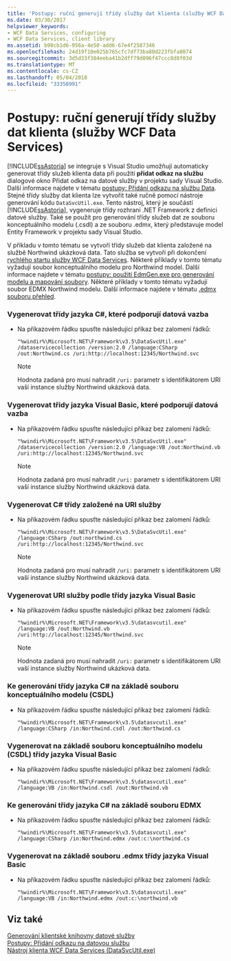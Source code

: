 ```yaml
---
title: 'Postupy: ruční generují třídy služby dat klienta (služby WCF Data Services)'
ms.date: 03/30/2017
helpviewer_keywords:
- WCF Data Services, configuring
- WCF Data Services, client library
ms.assetid: b98cb1d6-956a-4e50-add6-67e4f2587346
ms.openlocfilehash: 24d19f10e025b765cfc7df73ba80d223fbfa8074
ms.sourcegitcommit: 3d5d33f384eeba41b2dff79d096f47ccc8d8f03d
ms.translationtype: MT
ms.contentlocale: cs-CZ
ms.lasthandoff: 05/04/2018
ms.locfileid: "33358991"
---
```

# <a name="how-to-manually-generate-client-data-service-classes-wcf-data-services"></a>Postupy: ruční generují třídy služby dat klienta (služby WCF Data Services)
[!INCLUDE[ssAstoria](../../../../includes/ssastoria-md.md)] se integruje s Visual Studio umožňují automaticky generovat třídy služeb klienta data při použití **přidat odkaz na službu** dialogové okno Přidat odkaz na datové služby v projektu sady Visual Studio. Další informace najdete v tématu [postupy: Přidání odkazu na službu Data](../../../../docs/framework/data/wcf/how-to-add-a-data-service-reference-wcf-data-services.md). Stejné třídy služby dat klienta lze vytvořit také ručně pomocí nástroje generování kódu `DataSvcUtil.exe`. Tento nástroj, který je součástí [!INCLUDE[ssAstoria](../../../../includes/ssastoria-md.md)], vygeneruje třídy rozhraní .NET Framework z definici datové služby. Také se použít pro generování třídy služeb dat ze souboru konceptuálního modelu (.csdl) a ze souboru .edmx, který představuje model Entity Framework v projektu sady Visual Studio.  
  
 V příkladu v tomto tématu se vytvoří třídy služeb dat klienta založené na službě Northwind ukázková data. Tato služba se vytvoří při dokončení [rychlého startu služby WCF Data Services](../../../../docs/framework/data/wcf/quickstart-wcf-data-services.md). Některé příklady v tomto tématu vyžadují soubor konceptuálního modelu pro Northwind model. Další informace najdete v tématu [postupy: použití EdmGen.exe pro generování modelu a mapování soubory](../../../../docs/framework/data/adonet/ef/how-to-use-edmgen-exe-to-generate-the-model-and-mapping-files.md). Některé příklady v tomto tématu vyžadují soubor EDMX Northwind modelu. Další informace najdete v tématu [.edmx souboru přehled](http://msdn.microsoft.com/library/f4c8e7ce-1db6-417e-9759-15f8b55155d4).  
  
### <a name="to-generate-c-classes-that-support-data-binding"></a>Vygenerovat třídy jazyka C#, které podporují datová vazba  
  
-   Na příkazovém řádku spusťte následující příkaz bez zalomení řádků:  
  
    ```  
    "%windir%\Microsoft.NET\Framework\v3.5\DataSvcUtil.exe" /dataservicecollection /version:2.0 /language:CSharp /out:Northwind.cs /uri:http://localhost:12345/Northwind.svc  
    ```  
  
    > [!NOTE]
    >  Hodnota zadaná pro musí nahradit `/uri:` parametr s identifikátorem URI vaší instance služby Northwind ukázková data.  
  
### <a name="to-generate-visual-basic-classes-that-support-data-binding"></a>Vygenerovat třídy jazyka Visual Basic, které podporují datová vazba  
  
-   Na příkazovém řádku spusťte následující příkaz bez zalomení řádků:  
  
    ```  
    "%windir%\Microsoft.NET\Framework\v3.5\DataSvcUtil.exe" /dataservicecollection /version:2.0 /language:VB /out:Northwind.vb /uri:http://localhost:12345/Northwind.svc  
    ```  
  
    > [!NOTE]
    >  Hodnota zadaná pro musí nahradit `/uri:` parametr s identifikátorem URI vaší instance služby Northwind ukázková data.  
  
### <a name="to-generate-c-classes-based-on-the-service-uri"></a>Vygenerovat C# třídy založené na URI služby  
  
-   Na příkazovém řádku spusťte následující příkaz bez zalomení řádků:  
  
    ```  
    "%windir%\Microsoft.NET\Framework\v3.5\DataSvcUtil.exe" /language:CSharp /out:northwind.cs /uri:http://localhost:12345/Northwind.svc  
    ```  
  
    > [!NOTE]
    >  Hodnota zadaná pro musí nahradit `/uri:` parametr s identifikátorem URI vaší instance služby Northwind ukázková data.  
  
### <a name="to-generate-visual-basic-classes-based-on-the-service-uri"></a>Vygenerovat URI služby podle třídy jazyka Visual Basic  
  
-   Na příkazovém řádku spusťte následující příkaz bez zalomení řádků:  
  
    ```  
    "%windir%\Microsoft.NET\Framework\v3.5\datasvcutil.exe" /language:VB /out:Northwind.vb /uri:http://localhost:12345/Northwind.svc  
    ```  
  
    > [!NOTE]
    >  Hodnota zadaná pro musí nahradit `/uri:` parametr s identifikátorem URI vaší instance služby Northwind ukázková data.  
  
### <a name="to-generate-c-classes-based-on-the-conceptual-model-file-csdl"></a>Ke generování třídy jazyka C# na základě souboru konceptuálního modelu (CSDL)  
  
-   Na příkazovém řádku spusťte následující příkaz bez zalomení řádků:  
  
    ```  
    "%windir%\Microsoft.NET\Framework\v3.5\datasvcutil.exe" /language:CSharp /in:Northwind.csdl /out:Northwind.cs  
    ```  
  
### <a name="to-generate-visual-basic-classes-based-on-the-conceptual-model-file-csdl"></a>Vygenerovat na základě souboru konceptuálního modelu (CSDL) třídy jazyka Visual Basic  
  
-   Na příkazovém řádku spusťte následující příkaz bez zalomení řádků:  
  
    ```  
    "%windir%\Microsoft.NET\Framework\v3.5\datasvcutil.exe" /language:VB /in:Northwind.csdl /out:Northwind.vb  
    ```  
  
### <a name="to-generate-c-classes-based-on-the-edmx-file"></a>Ke generování třídy jazyka C# na základě souboru EDMX  
  
-   Na příkazovém řádku spusťte následující příkaz bez zalomení řádků:  
  
    ```  
    "%windir%\Microsoft.NET\Framework\v3.5\datasvcutil.exe" /language:CSharp /in:Northwind.edmx /out:c:\northwind.cs   
    ```  
  
### <a name="to-generate-visual-basic-classes-based-on-the-edmx-file"></a>Vygenerovat na základě souboru .edmx třídy jazyka Visual Basic  
  
-   Na příkazovém řádku spusťte následující příkaz bez zalomení řádků:  
  
    ```  
    "%windir%\Microsoft.NET\Framework\v3.5\datasvcutil.exe" /language:VB /in:Northwind.edmx /out:c:\northwind.vb   
    ```  
  
## <a name="see-also"></a>Viz také  
 [Generování klientské knihovny datové služby](../../../../docs/framework/data/wcf/generating-the-data-service-client-library-wcf-data-services.md)  
 [Postupy: Přidání odkazu na datovou službu](../../../../docs/framework/data/wcf/how-to-add-a-data-service-reference-wcf-data-services.md)  
 [Nástroj klienta WCF Data Services (DataSvcUtil.exe)](../../../../docs/framework/data/wcf/wcf-data-service-client-utility-datasvcutil-exe.md)
